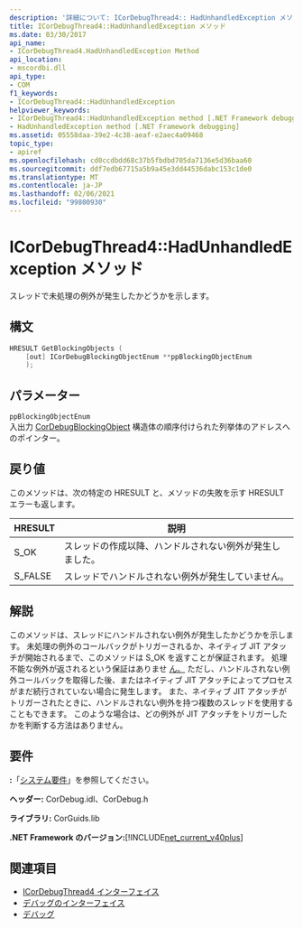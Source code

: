 ```yaml
---
description: '詳細について: ICorDebugThread4:: HadUnhandledException メソッド'
title: ICorDebugThread4::HadUnhandledException メソッド
ms.date: 03/30/2017
api_name:
- ICorDebugThread4.HadUnhandledException Method
api_location:
- mscordbi.dll
api_type:
- COM
f1_keywords:
- ICorDebugThread4::HadUnhandledException
helpviewer_keywords:
- ICorDebugThread4::HadUnhandledException method [.NET Framework debugging]
- HadUnhandledException method [.NET Framework debugging]
ms.assetid: 05558daa-39e2-4c38-aeaf-e2aec4a09468
topic_type:
- apiref
ms.openlocfilehash: cd0ccdbdd68c37b5fbdbd705da7136e5d36baa60
ms.sourcegitcommit: ddf7edb67715a5b9a45e3dd44536dabc153c1de0
ms.translationtype: MT
ms.contentlocale: ja-JP
ms.lasthandoff: 02/06/2021
ms.locfileid: "99800930"
---
```

# <a name="icordebugthread4hadunhandledexception-method"></a>ICorDebugThread4::HadUnhandledException メソッド

スレッドで未処理の例外が発生したかどうかを示します。  
  
## <a name="syntax"></a>構文  
  
```cpp  
HRESULT GetBlockingObjects (  
    [out] ICorDebugBlockingObjectEnum **ppBlockingObjectEnum  
    );  
```  
  
## <a name="parameters"></a>パラメーター  

 `ppBlockingObjectEnum`  
 入出力 [CorDebugBlockingObject](cordebugblockingobject-structure.md) 構造体の順序付けられた列挙体のアドレスへのポインター。  
  
## <a name="return-value"></a>戻り値  

 このメソッドは、次の特定の HRESULT と、メソッドの失敗を示す HRESULT エラーも返します。  
  
|HRESULT|説明|  
|-------------|-----------------|  
|S_OK|スレッドの作成以降、ハンドルされない例外が発生しました。|  
|S_FALSE|スレッドでハンドルされない例外が発生していません。|  
  
## <a name="remarks"></a>解説  

 このメソッドは、スレッドにハンドルされない例外が発生したかどうかを示します。 未処理の例外のコールバックがトリガーされるか、ネイティブ JIT アタッチが開始されるまで、このメソッドは S_OK を返すことが保証されます。 処理不能な例外が返されるという保証はありませ [ん。](icordebugthread-getcurrentexception-method.md) ただし、ハンドルされない例外コールバックを取得した後、またはネイティブ JIT アタッチによってプロセスがまだ続行されていない場合に発生します。 また、ネイティブ JIT アタッチがトリガーされたときに、ハンドルされない例外を持つ複数のスレッドを使用することもできます。 このような場合は、どの例外が JIT アタッチをトリガーしたかを判断する方法はありません。  
  
## <a name="requirements"></a>要件  

 **:**「[システム要件](../../get-started/system-requirements.md)」を参照してください。  
  
 **ヘッダー:** CorDebug.idl、CorDebug.h  
  
 **ライブラリ:** CorGuids.lib  
  
 **.NET Framework のバージョン:**[!INCLUDE[net_current_v40plus](../../../../includes/net-current-v40plus-md.md)]  
  
## <a name="see-also"></a>関連項目

- [ICorDebugThread4 インターフェイス](icordebugthread4-interface.md)
- [デバッグのインターフェイス](debugging-interfaces.md)
- [デバッグ](index.md)
